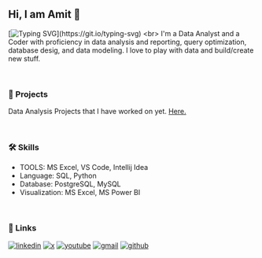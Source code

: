 ## Hi, I am Amit 👋

[![Typing SVG](https://readme-typing-svg.demolab.com?font=Fira+Code&pause=1000&random=false&width=435&lines=Data+Analyst+at+Your+Service!)](https://git.io/typing-svg)
<br>
I'm a Data Analyst and a Coder with proficiency in data analysis and reporting, query optimization, database desig, and data modeling. 
I love to play with data and build/create new stuff. 

<br>


### 🔭 Projects
Data Analysis Projects that I have worked on yet. [Here.](https://github.com/amitht007/Data-Analysis-Projects)

<br>


### 🛠 Skills
- TOOLS: MS Excel, VS Code, Intellij Idea 
- Language: SQL, Python
- Database: PostgreSQL, MySQL
- Visualization: MS Excel, MS Power BI

<br>


### 🔗 Links
[![linkedin](https://img.shields.io/badge/LINKEDIN-0A66C2?style=for-the-badge&logo=linkedin&logoColor=white)](https://www.linkedin.com/in/amitht007/)
[![x](https://img.shields.io/badge/X-000?style=for-the-badge&logo=Twitter&logoColor=white)](https://twitter.com/knightHeadHouse)
[![youtube](https://img.shields.io/badge/Youtube-CD201F?style=for-the-badge&logo=youtube&logoColor=white)](https://www.youtube.com/channel/UCsuoBLpprodunLxwgHHJTcA)
[![gmail](https://img.shields.io/badge/Gmail-d44638?style=for-the-badge&logo=gmail&logoColor=white)](www.amitht007@gmail.com)
[![github](https://img.shields.io/badge/Github-000?style=for-the-badge&logo=github&logoColor=white)](https://github.com/amitht007)



<!--
**amitht007/amitht007** is a ✨ _special_ ✨ repository because its `README.md` (this file) appears on your GitHub profile.

Here are some ideas to get you started:

- 🔭 I’m currently working on ...
- 🌱 I’m currently learning ...
- 👯 I’m looking to collaborate on ...
- 🤔 I’m looking for help with ...
- 💬 Ask me about ...
- 📫 How to reach me: ...
- 😄 Pronouns: ...
- ⚡ Fun fact: ...
-->
